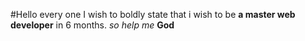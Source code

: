 #Hello every one
I wish to boldly state that i wish to be **a master web developer** in 6 months.
 *so help me* **God**